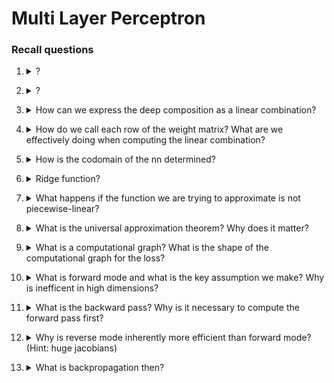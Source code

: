 # Multi Layer Perceptron

### Recall questions


1. <details markdown=1><summary markdown="span"> ? </summary>
    
    \
    
</details>

2. <details markdown=1><summary markdown="span"> ? </summary>
    
    \
    
</details>

3. <details markdown=1><summary markdown="span"> How can we express the deep composition as a linear combination? </summary>
    
    \
    We can express it as the product of $W \to (W \ b), \ x \to (x \ 1)$    
</details>

4. <details markdown=1><summary markdown="span"> How do we call each row of the weight matrix? What are we effectively doing when computing the linear combination? </summary>
    
    \
    Each row a weight matrix is called a neuron or hidden unit. Each layer is a vector to vector function,  $R^p \to R^q$. \
    Furthermore, each layer has $q$ units acting in parallel, and each unit acts as a scalar function $R^p \to R$.
    
</details>

5. <details markdown=1><summary markdown="span"> How is the codomain of the nn determined? </summary>
    
    \
    The output layer determines the co-domain of the network.
    
</details>

6. <details markdown=1><summary markdown="span"> Ridge function? </summary>
    
    \
    
</details>

7. <details markdown=1><summary markdown="span"> What happens if the function we are trying to approximate is not piecewise-linear? </summary>
    
    \
    We cannot approximate it with a Deep Relu network.
    
</details>

8. <details markdown=1><summary markdown="span"> What is the universal approximation theorem? Why does it matter? </summary>
    
    \
    
</details>

9. <details markdown=1><summary markdown="span"> What is a computational graph? What is the shape of the computational graph for the loss? </summary>
    
    \ 
    aaa ... \
    Shape: Input #params, Output: scalar
    
</details>

10. <details markdown=1><summary markdown="span"> What is forward mode and what is the key assumption we make? Why is inefficent in high dimensions? </summary>
    
    \
    
</details>

11. <details markdown=1><summary markdown="span"> What is the backward pass? Why is it necessary to compute the forward pass first? </summary>
    
    \
    
</details>

12. <details markdown=1><summary markdown="span"> Why is reverse mode inherently more efficient than forward mode? (Hint: huge jacobians) </summary>
    
    \
    
</details>

13. <details markdown=1><summary markdown="span"> What is backpropagation then? </summary>
    
    \
    
</details>